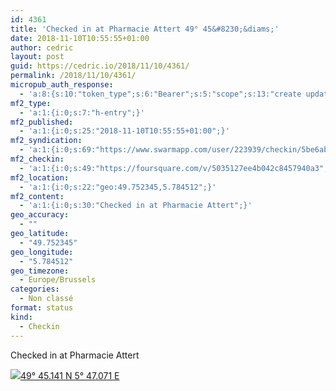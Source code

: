 ```yaml
---
id: 4361
title: 'Checked in at Pharmacie Attert 49° 45&#8230;&diams;'
date: 2018-11-10T10:55:55+01:00
author: cedric
layout: post
guid: https://cedric.io/2018/11/10/4361/
permalink: /2018/11/10/4361/
micropub_auth_response:
  - 'a:8:{s:10:"token_type";s:6:"Bearer";s:5:"scope";s:13:"create update";s:2:"me";s:18:"https://cedric.io/";s:9:"issued_by";s:45:"https://cedric.io/wp-json/indieauth/1.0/token";s:9:"client_id";s:27:"https://ownyourswarm.p3k.io";s:9:"issued_at";i:1542116264;s:4:"user";i:1;s:13:"last_accessed";i:1542116312;}'
mf2_type:
  - 'a:1:{i:0;s:7:"h-entry";}'
mf2_published:
  - 'a:1:{i:0;s:25:"2018-11-10T10:55:55+01:00";}'
mf2_syndication:
  - 'a:1:{i:0;s:69:"https://www.swarmapp.com/user/223939/checkin/5be6ab2bfd16bb002c7f43fc";}'
mf2_checkin:
  - 'a:1:{i:0;s:49:"https://foursquare.com/v/5035127ee4b042c8457940a3";}'
mf2_location:
  - 'a:1:{i:0;s:22:"geo:49.752345,5.784512";}'
mf2_content:
  - 'a:1:{i:0;s:30:"Checked in at Pharmacie Attert";}'
geo_accuracy:
  - ""
geo_latitude:
  - "49.752345"
geo_longitude:
  - "5.784512"
geo_timezone:
  - Europe/Brussels
categories:
  - Non classé
format: status
kind:
  - Checkin
---
```

Checked in at Pharmacie Attert

<p class="sloc-display">
  <img class="icon-location" aria-label="Location: " aria-hidden="true" src="https://cedric.io/wp-content/plugins/simple-location/location.svg" /><span class="p-location"><data class="p-latitude" value="49.752345"></data><data class="p-longitude" value="5.784512"></data><a href="https://www.openstreetmap.org/?mlat=49.752345&mlon=5.784512#map=13/49.752345/5.784512">49° 45.141 N 5° 47.071 E</a></span>
</p>